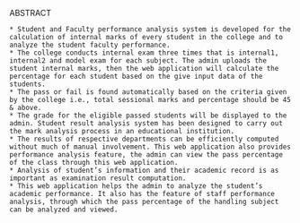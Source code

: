 ABSTRACT

    * Student and Faculty performance analysis system is developed for the calculation of internal marks of every student in the college and to analyze the student faculty performance.
    * The college conducts internal exam three times that is internal1, internal2 and model exam for each subject. The admin uploads the student internal marks, then the web application will calculate the percentage for each student based on the give input data of the students. 
    * The pass or fail is found automatically based on the criteria given by the college i.e., total sessional marks and percentage should be 45 & above. 
    * The grade for the eligible passed students will be displayed to the admin. Student result analysis system has been designed to carry out the mark analysis process in an educational institution. 
    * The results of respective departments can be efficiently computed without much of manual involvement. This web application also provides performance analysis feature, the admin can view the pass percentage of the class through this web application. 
    * Analysis of student’s information and their academic record is as important as examination result computation. 
    * This web application helps the admin to analyze the student’s academic performance. It also has the feature of staff performance analysis, through which the pass percentage of the handling subject can be analyzed and viewed.
